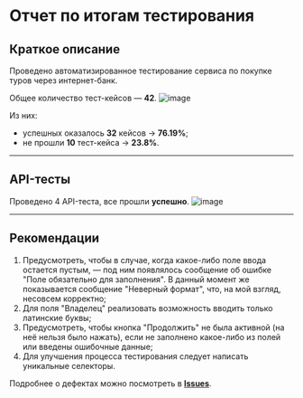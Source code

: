 # Отчет по итогам тестирования

## Краткое описание
Проведено автоматизированное тестирование сервиса по покупке туров через интернет-банк.

Общее количество тест-кейсов — **42**.
![image](https://user-images.githubusercontent.com/103899611/216124767-00516871-7e54-41ec-aa42-4f180bf5588e.png)


Из них:
- успешных оказалось **32** кейсов → **76.19%**; 
- не прошли **10** тест-кейса → **23.8%**.


------------

## API-тесты
Проведено 4 API-теста, все прошли **успешно**.
![image](https://user-images.githubusercontent.com/103899611/216126757-384788cb-3837-46e3-9345-1593c7b8ea66.png)


------------

## Рекомендации
1. Предусмотреть, чтобы в случае, когда какое-либо поле ввода остается пустым, — под ним появлялось сообщение об ошибке "Поле обязательно для заполнения". В данный момент же показывается сообщение "Неверный формат", что, на мой взгляд, несовсем корректно;
2. Для поля "Владелец" реализовать возможность вводить только латинские буквы;
3. Предусмотреть, чтобы кнопка "Продолжить" не была активной (на неё нельзя было нажать), если не заполнено какое-либо из полей или введены ошибочные данные;
4. Для улучшения процесса тестирования следует написать уникальные селекторы.


Подробнее о дефектах можно посмотреть в [**Issues**](https://github.com/RomanQAexplore/diplomaProject/issues).
